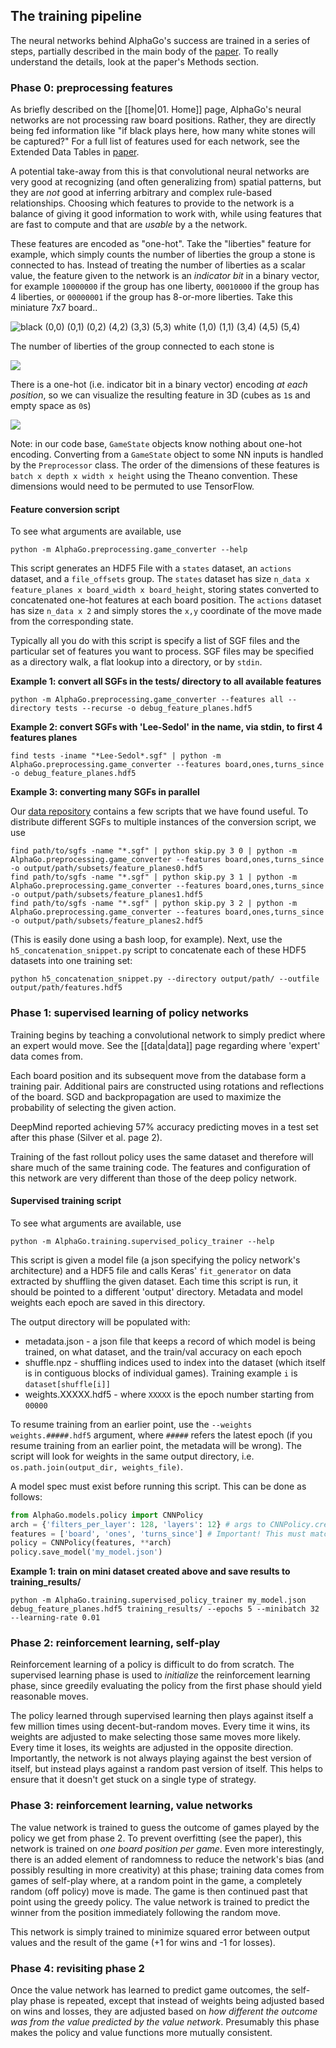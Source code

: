 ## The training pipeline

The neural networks behind AlphaGo's success are trained in a series of steps, partially described in the main body of the [paper](http://www.nature.com/nature/journal/v529/n7587/full/nature16961.html). To really understand the details, look at the paper's Methods section.

### Phase 0: preprocessing features

As briefly described on the [[home|01. Home]] page, AlphaGo's neural networks are not processing raw board positions. Rather, they are directly being fed information like "if black plays here, how many white stones will be captured?" For a full list of features used for each network, see the Extended Data Tables in [paper](http://www.nature.com/nature/journal/v529/n7587/full/nature16961.html).

A potential take-away from this is that convolutional neural networks are very good at recognizing (and often generalizing from) spatial patterns, but they are _not_ good at inferring arbitrary and complex rule-based relationships. Choosing which features to provide to the network is a balance of giving it good information to work with, while using features that are fast to compute and that are _usable_ by a the network.

These features are encoded as "one-hot". Take the "liberties" feature for example, which simply counts the number of liberties the group a stone is connected to has. Instead of treating the number of liberties as a scalar value, the feature given to the network is an _indicator bit_ in a binary vector, for example `10000000` if the group has one liberty, `00010000` if the group has 4 liberties, or `00000001` if the group has 8-or-more liberties. Take this miniature 7x7 board..

![black (0,0) (0,1) (0,2) (4,2) (3,3) (5,3) white (1,0) (1,1) (3,4) (4,5) (5,4)](http://i.imgur.com/V5RF4Cg.png)

The number of liberties of the group connected to each stone is

![](http://i.imgur.com/ydvVsIb.png)

There is a one-hot (i.e. indicator bit in a binary vector) encoding _at each position_, so we can visualize the resulting feature in 3D (cubes as `1`s and empty space as `0`s)

![](http://i.imgur.com/1Eo5JRG.png)

Note: in our code base, `GameState` objects know nothing about one-hot encoding. Converting from a `GameState` object to some NN inputs is handled by the `Preprocessor` class. The order of the dimensions of these features is `batch x depth x width x height` using the Theano convention. These dimensions would need to be permuted to use TensorFlow.

#### Feature conversion script

To see what arguments are available, use

    python -m AlphaGo.preprocessing.game_converter --help

This script generates an HDF5 File with a `states` dataset, an `actions` dataset, and a `file_offsets` group. The `states` dataset has size `n_data x feature_planes x board_width x board_height`, storing states converted to concatenated one-hot features at each board position. The `actions` dataset has size `n_data x 2` and simply stores the `x,y` coordinate of the move made from the corresponding state.

Typically all you do with this script is specify a list of SGF files and the particular set of features you want to process. SGF files may be specified as a directory walk, a flat lookup into a directory, or by `stdin`.

__Example 1: convert all SGFs in the tests/ directory to all available features__

    python -m AlphaGo.preprocessing.game_converter --features all --directory tests --recurse -o debug_feature_planes.hdf5

__Example 2: convert SGFs with 'Lee-Sedol' in the name, via stdin, to first 4 features planes__

    find tests -iname "*Lee-Sedol*.sgf" | python -m AlphaGo.preprocessing.game_converter --features board,ones,turns_since -o debug_feature_planes.hdf5

__Example 3: converting many SGFs in parallel__

Our [data repository](https://github.com/Rochester-NRT/RocAlphaGo.data/tree/master/scripts) contains a few scripts that we have found useful. To distribute different SGFs to multiple instances of the conversion script, we use

    find path/to/sgfs -name "*.sgf" | python skip.py 3 0 | python -m AlphaGo.preprocessing.game_converter --features board,ones,turns_since -o output/path/subsets/feature_planes0.hdf5
    find path/to/sgfs -name "*.sgf" | python skip.py 3 1 | python -m AlphaGo.preprocessing.game_converter --features board,ones,turns_since -o output/path/subsets/feature_planes1.hdf5
    find path/to/sgfs -name "*.sgf" | python skip.py 3 2 | python -m AlphaGo.preprocessing.game_converter --features board,ones,turns_since -o output/path/subsets/feature_planes2.hdf5

(This is easily done using a bash loop, for example). Next, use the `h5_concatenation_snippet.py` script to concatenate each of these HDF5 datasets into one training set:

    python h5_concatenation_snippet.py --directory output/path/ --outfile output/path/features.hdf5

### Phase 1: supervised learning of policy networks

Training begins by teaching a convolutional network to simply predict where an expert would move. See the [[data|data]] page regarding where 'expert' data comes from.

Each board position and its subsequent move from the database form a training pair. Additional pairs are constructed using rotations and reflections of the board. SGD and backpropagation are used to maximize the probability of selecting the given action.

DeepMind reported achieving 57% accuracy predicting moves in a test set after this phase (Silver et al. page 2).

Training of the fast rollout policy uses the same dataset and therefore will share much of the same training code. The features and configuration of this network are very different than those of the deep policy network.

#### Supervised training script

To see what arguments are available, use

    python -m AlphaGo.training.supervised_policy_trainer --help

This script is given a model file (a json specifying the policy network's architecture) and a HDF5 file and calls Keras' `fit_generator` on data extracted by shuffling the given dataset. Each time this script is run, it should be pointed to a different 'output' directory. Metadata and model weights each epoch are saved in this directory.

The output directory will be populated with:

* metadata.json - a json file that keeps a record of which model is being trained, on what dataset, and the train/val accuracy on each epoch
* shuffle.npz - shuffling indices used to index into the dataset (which itself is in contiguous blocks of individual games). Training example `i` is `dataset[shuffle[i]]`
* weights.XXXXX.hdf5 - where `XXXXX` is the epoch number starting from `00000`

To resume training from an earlier point, use the `--weights weights.#####.hdf5` argument, where `#####` refers the latest epoch (if you resume training from an earlier point, the metadata will be wrong). The script will look for weights in the same output directory, i.e. `os.path.join(output_dir, weights_file)`.

A model spec must exist before running this script. This can be done as follows:

```python
from AlphaGo.models.policy import CNNPolicy
arch = {'filters_per_layer': 128, 'layers': 12} # args to CNNPolicy.create_network()
features = ['board', 'ones', 'turns_since'] # Important! This must match args to game_converter
policy = CNNPolicy(features, **arch)
policy.save_model('my_model.json')
```

__Example 1: train on mini dataset created above and save results to training_results/__

    python -m AlphaGo.training.supervised_policy_trainer my_model.json debug_feature_planes.hdf5 training_results/ --epochs 5 --minibatch 32 --learning-rate 0.01

### Phase 2: reinforcement learning, self-play

Reinforcement learning of a policy is difficult to do from scratch. The supervised learning phase is used to _initialize_ the reinforcement learning phase, since greedily evaluating the policy from the first phase should yield reasonable moves.

The policy learned through supervised learning then plays against itself a few million times using decent-but-random moves. Every time it wins, its weights are adjusted to make selecting those same moves more likely. Every time it loses, its weights are adjusted in the opposite direction. Importantly, the network is not always playing against the best version of itself, but instead plays against a random past version of itself. This helps to ensure that it doesn't get stuck on a single type of strategy.

### Phase 3: reinforcement learning, value networks

The value network is trained to guess the outcome of games played by the policy we get from phase 2. To prevent overfitting (see the paper), this network is trained on _one board position per game_. Even more interestingly, there is an added element of randomness to reduce the network's bias (and possibly resulting in more creativity) at this phase; training data comes from games of self-play where, at a random point in the game, a completely random (off policy) move is made. The game is then continued past that point using the greedy policy. The value network is trained to predict the winner from the position immediately following the random move.

This network is simply trained to minimize squared error between output values and the result of the game (+1 for wins and -1 for losses).

### Phase 4: revisiting phase 2

Once the value network has learned to predict game outcomes, the self-play phase is repeated, except that instead of weights being adjusted based on wins and losses, they are adjusted based on _how different the outcome was from the value predicted by the value network_. Presumably this phase makes the policy and value functions more mutually consistent.